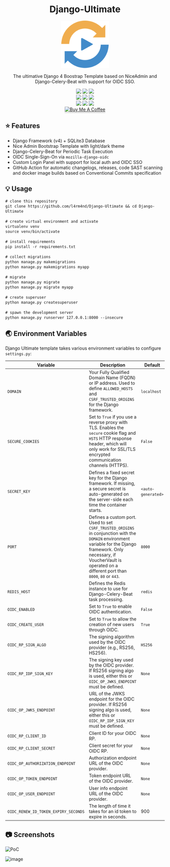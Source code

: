 <div align="center" width="100%">
    <h1>Django-Ultimate</h1>
    <img width="150px" src="myapp/static/assets/img/logo.png">
    <p>The ultimative Django 4 Boostrap Template based on NiceAdmin and Django-Celery-Beat with support for OIDC SSO.</p><p>
    <a target="_blank" href="https://github.com/l4rm4nd"><img src="https://img.shields.io/badge/maintainer-LRVT-orange" /></a>
    <a target="_blank" href="https://GitHub.com/l4rm4nd/Django-Ultimate/graphs/contributors/"><img src="https://img.shields.io/github/contributors/l4rm4nd/Django-Ultimate.svg" /></a>
    <a target="_blank" href="https://github.com/PyCQA/bandit"><img src="https://img.shields.io/badge/security-bandit-yellow.svg"/></a><br>
    <a target="_blank" href="https://GitHub.com/l4rm4nd/Django-Ultimate/commits/"><img src="https://img.shields.io/github/last-commit/l4rm4nd/Django-Ultimate.svg" /></a>
    <a target="_blank" href="https://GitHub.com/l4rm4nd/Django-Ultimate/issues/"><img src="https://img.shields.io/github/issues/l4rm4nd/Django-Ultimate.svg" /></a>
    <a target="_blank" href="https://github.com/l4rm4nd/Django-Ultimate/issues?q=is%3Aissue+is%3Aclosed"><img src="https://img.shields.io/github/issues-closed/l4rm4nd/Django-Ultimate.svg" /></a><br>
        <a target="_blank" href="https://github.com/l4rm4nd/Django-Ultimate/stargazers"><img src="https://img.shields.io/github/stars/l4rm4nd/Django-Ultimate.svg?style=social&label=Star" /></a>
    <a target="_blank" href="https://github.com/l4rm4nd/Django-Ultimate/network/members"><img src="https://img.shields.io/github/forks/l4rm4nd/Django-Ultimate.svg?style=social&label=Fork" /></a>
    <a target="_blank" href="https://github.com/l4rm4nd/Django-Ultimate/watchers"><img src="https://img.shields.io/github/watchers/l4rm4nd/Django-Ultimate.svg?style=social&label=Watch" /></a><br>
    <a href="https://www.buymeacoffee.com/LRVT" target="_blank"><img src="https://www.buymeacoffee.com/assets/img/custom_images/orange_img.png" alt="Buy Me A Coffee" style="height: 41px !important;width: 174px !important;box-shadow: 0px 3px 2px 0px rgba(190, 190, 190, 0.5) !important;-webkit-box-shadow: 0px 3px 2px 0px rgba(190, 190, 190, 0.5) !important;" ></a>
</div>

## ⭐ Features

- Django Framework (v4) + SQLite3 Database
- Nice Admin Bootstrap Template with light/dark theme
- Django-Celery-Beat for Periodic Task Execution
- OIDC Single-Sign-On via `mozilla-django-oidc`
- Custom Login Panel with support for local auth and OIDC SSO
- GitHub Action for automatic changelogs, releases, code SAST scanning and docker image builds based on Conventional Commits specification

## 💡 Usage

````
# clone this repository
git clone https://github.com/l4rm4nd/Django-Ultimate && cd Django-Ultimate

# create virtual environment and activate
virtualenv venv
source venv/bin/activate

# install requirements
pip install -r requirements.txt

# collect migrations
python manage.py makemigrations
python manage.py makemigrations myapp

# migrate
python manage.py migrate
python manage.py migrate myapp

# create superuser
python manage.py createsuperuser

# spawn the development server
python manage.py runserver 127.0.0.1:8000 --insecure
````

## 🌏 Environment Variables

Django Ultimate template takes various environment variables to configure `settings.py`:

| Variable                         | Description                                                                                                     | Default                    | Optional/Mandatory  |
|----------------------------------|-----------------------------------------------------------------------------------------------------------------|----------------------------|---------------------|
| `DOMAIN`                         | Your Fully Qualified Domain Name (FQDN) or IP address. Used to define `ALLOWED_HOSTS` and `CSRF_TRUSTED_ORIGINS` for the Django framework. | `localhost` | Mandatory           |
| `SECURE_COOKIES`                 | Set to `True` if you use a reverse proxy with TLS. Enables the `secure` cookie flag and `HSTS` HTTP response header, which will only work for SSL/TLS encrypted communication channels (HTTPS). | `False`                    | Optional            |
| `SECRET_KEY`                     | Defines a fixed secret key for the Django framework. If missing, a secure secret is auto-generated on the server-side each time the container starts. | `<auto-generated>`         | Optional            |
| `PORT`                           | Defines a custom port. Used to set `CSRF_TRUSTED_ORIGINS` in conjunction with the `DOMAIN` environment variable for the Django framework. Only necessary, if VoucherVault is operated on a different port than `8000`, `80` or `443`. | `8000`                     | Optional            |
| `REDIS_HOST`                     | Defines the Redis instance to use for Django-Celery-Beat task processing.                                       | `redis`                    | Optional            |
| `OIDC_ENABLED`                   | Set to `True` to enable OIDC authentication.                                                                    | `False`                    | Optional            |
| `OIDC_CREATE_USER`               | Set to `True` to allow the creation of new users through OIDC.                                                  | `True`                     | Optional            |
| `OIDC_RP_SIGN_ALGO`              | The signing algorithm used by the OIDC provider (e.g., RS256, HS256).                                           | `HS256`                    | Optional            |
| `OIDC_RP_IDP_SIGN_KEY`           | The signing key used by the OIDC provider. If RS256 signing algo is used, either this or `OIDC_OP_JWKS_ENDPOINT` must be defined.                                                   | `None`                     | Optional            |
| `OIDC_OP_JWKS_ENDPOINT`          | URL of the JWKS endpoint for the OIDC provider. If RS256 signing algo is used, either this or `OIDC_RP_IDP_SIGN_KEY` must be defined.                                                                | `None`                     | Optional            |
| `OIDC_RP_CLIENT_ID`              | Client ID for your OIDC RP.                                                                                     | `None`                     | Optional            |
| `OIDC_RP_CLIENT_SECRET`          | Client secret for your OIDC RP.                                                                                 | `None`                     | Optional            |
| `OIDC_OP_AUTHORIZATION_ENDPOINT` | Authorization endpoint URL of the OIDC provider.                                                                | `None`                     | Optional            |
| `OIDC_OP_TOKEN_ENDPOINT`         | Token endpoint URL of the OIDC provider.                                                                        | `None`                     | Optional            |
| `OIDC_OP_USER_ENDPOINT`          | User info endpoint URL of the OIDC provider.                                                                    | `None`                     | Optional            |
| `OIDC_RENEW_ID_TOKEN_EXPIRY_SECONDS`          | The length of time it takes for an id token to expire in seconds.                                                                    | 900                     | Optional            |

## 📷 Screenshots

![PoC](https://github.com/user-attachments/assets/19a06770-fa54-4ce9-8934-da838a721650)

![image](https://github.com/user-attachments/assets/b86093ec-4677-41a9-9e62-3dfde1309738)
